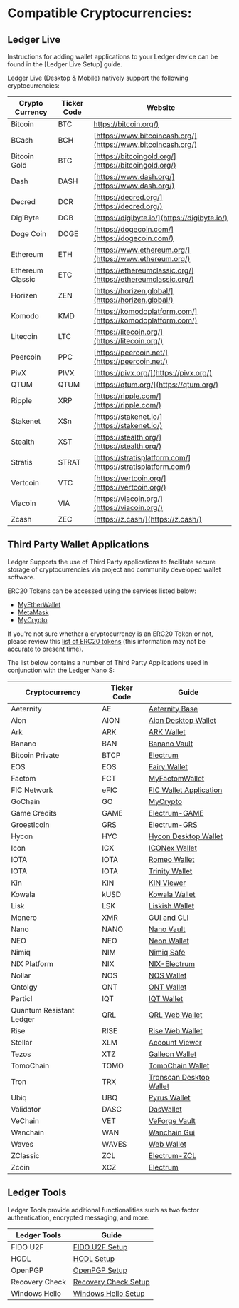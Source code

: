 # Compatible Cryptocurrencies:

## Ledger Live

Instructions for adding wallet applications to your Ledger device can be found in the [Ledger Live Setup] guide.

Ledger Live (Desktop & Mobile) natively support the following cryptocurrencies:

| Crypto Currency  | Ticker Code | Website                                                      |
|------------------|-------------|--------------------------------------------------------------|
| Bitcoin          | BTC         | [https://bitcoin.org/)](https://bitcoin.org/)                |
| BCash            | BCH         | [https://www.bitcoincash.org/](https://www.bitcoincash.org/) |
| Bitcoin Gold     | BTG         | [https://bitcoingold.org/](https://bitcoingold.org/)         |
| Dash             | DASH        | [https://www.dash.org/](https://www.dash.org/)               |
| Decred           | DCR         | [https://decred.org/](https://decred.org/)                   |
| DigiByte         | DGB         | [https://digibyte.io/](https://digibyte.io/)                 |
| Doge Coin        | DOGE        | [https://dogecoin.com/](https://dogecoin.com/)               |
| Ethereum         | ETH         | [https://www.ethereum.org/](https://www.ethereum.org/)       |
| Ethereum Classic | ETC         | [https://ethereumclassic.org/](https://ethereumclassic.org/) |
| Horizen          | ZEN         | [https://horizen.global/](https://horizen.global/)           |
| Komodo           | KMD         | [https://komodoplatform.com/](https://komodoplatform.com/)   |
| Litecoin         | LTC         | [https://litecoin.org/](https://litecoin.org/)               |
| Peercoin         | PPC         | [https://peercoin.net/](https://peercoin.net/)               |
| PivX             | PIVX        | [https://pivx.org/](https://pivx.org/)                       |
| QTUM             | QTUM        | [https://qtum.org/](https://qtum.org/)                       |
| Ripple           | XRP         | [https://ripple.com/](https://ripple.com/)                   |
| Stakenet         | XSn         | [https://stakenet.io/](https://stakenet.io/)                 |
| Stealth          | XST         | [https://stealth.org/](https://stealth.org/)                 |
| Stratis          | STRAT       | [https://stratisplatform.com/](https://stratisplatform.com/) |
| Vertcoin         | VTC         | [https://vertcoin.org/](https://vertcoin.org/)               |
| Viacoin          | VIA         | [https://viacoin.org/](https://viacoin.org/)                 |
| Zcash            | ZEC         | [https://z.cash/](https://z.cash/)                           |


## Third Party Wallet Applications

Ledger Supports the use of Third Party applications to facilitate secure storage of cryptocurrencies via project and community developed wallet software.

ERC20 Tokens can be accessed using the services listed below:

-   [MyEtherWallet](https://www.myetherwallet.com/)
-   [MetaMask](https://metamask.io/)
-   [MyCrypto](https://mycrypto.com/)

If you're not sure whether a cryptocurrency is an ERC20 Token or not, please review this [list of ERC20 tokens](https://eidoo.io/erc20-tokens-list/) (this information may not be accurate to present time).

The list below contains a number of Third Party Applications used in conjunction with the Ledger Nano S:


| Cryptocurrency         | Ticker Code | Guide                                                        |
|------------------------|-------------|--------------------------------------------------------------|
| Aeternity| AE| [Aeternity Base](https://hackmd.aepps.com/s/rJ50IACAm)|
| Aion                   | AION        | [Aion Desktop Wallet](https://docs.aion.network/docs/ledger-hardware-wallet-guide)|
| Ark| ARK| [ARK Wallet](https://blog.ark.io/full-ledger-nano-s-hardware-wallet-guide-for-ark-7bf7bfff4cef)|
| Banano| BAN| [Banano Vault](https://coranos.github.io/bananos/ledger-nano-s/guide)|
| Bitcoin Private| BTCP| [Electrum](https://docs.google.com/document/u/1/d/e/2PACX-1vTsClCr23RxcsUh9drSiwuVAD-M40k2HVC8TCFHIxU_ZHWNAS5RVq7BnOHOXZp_r9oH6Ki-AZmHJTmX/pub) |
| EOS| EOS| [Fairy Wallet](https://github.com/tarassh/fairy-wallet/wiki)|
| Factom| FCT| [MyFactomWallet](https://help.myfactomwallet.com/)|
| FIC Network| eFIC| [FIC Wallet Application](https://www.medium.com/fic-network/ledger-fic-75bdca73dc7b)|
| GoChain| GO| [MyCrypto](https://support.mycrypto.com/accessing-your-wallet/how-to-use-your-ledger-with-mycrypto.html)|
| Game Credits| GAME| [Electrum-GAME](http://electrum-game.org/ledgerhowto.html)|
| Groestlcoin| GRS| [Electrum-GRS](https://groestlcoin.org/forum/index.php?topic=1045.0)|
| Hycon| HYC| [Hycon Desktop Wallet](https://hycon.io/ledger/)|
| Icon| ICX| [ICONex Wallet](https://icon.foundation/ledgerGuideForICX/en)|
| IOTA| IOTA| [Romeo Wallet](https://github.com/IOTA-Ledger/iota-web-wallet-guide/blob/master/iota-Romeo-guide.md)|
| IOTA| IOTA| [Trinity Wallet](https://trinity.iota.org/hardware)|
| Kin| KIN| [KIN Viewer](https://www.kin.org/migrationLedger)|
| Kowala| kUSD| [Kowala Wallet](https://www.kowala.tech/the-kowala-protocol/kusd/setting-up-ledger/)|
| Lisk| LSK| [Liskish Wallet](https://medium.com/@hirishh/22763eb54d03)|
| Monero| XMR| [GUI and CLI](https://support.ledger.com/hc/en-us/articles/360006352934-Monero-XMR-)|
| Nano| NANO | [Nano Vault](http://blog.nanovault.io/guides/use-your-ledger-device-with-nanovault/)|
| NEO| NEO| [Neon Wallet](https://support.ledger.com/hc/en-us/articles/115005530425-Neo-NEO-)|
| Nimiq|NIM| [Nimiq Safe](https://nimiq.com/tutorials/ledger/)|
| NIX Platform| NIX| [NIX-Electrum](https://medium.com/@nixplatform/81fffb1a1fc)|
| Nollar| NOS| [NOS Wallet](https://docs.google.com/document/d/1gXvjJc1e1jZulc3K2E2D7EI0ZbB59-tsDjYFrXo0ksI/edit)|
| Ontolgy| ONT| [ONT Wallet](https://github.com/ontio/documentation/blob/master/walletDevDocs/How%20to%20install%20and%20use%20ONT.md)|
| Particl| IQT| [IQT Wallet](https://particl.wiki/ledger)|
| Quantum Resistant Ledger| QRL| [QRL Web Wallet](https://docs.theqrl.org/wallet/ledger-nano-s/)|
| Rise| RISE| [Rise Web Wallet](https://support.ledger.com/hc/en-us/articles/360008533894-Rise-RISE-)|
| Stellar| XLM| [Account Viewer](https://support.ledger.com/hc/en-us/articles/115003797194-Stellar-XLM-)|
| Tezos| XTZ| [Galleon Wallet](https://medium.com/@obsidian.systems/getting-started-with-tezos-on-the-ledger-nano-s-c011517b0f3c)|
| TomoChain| TOMO| [TomoChain Wallet](https://medium.com/tomochain/tomochain-is-officially-supported-by-ledger-nano-s-d908b80e9578)|
| Tron| TRX| [Tronscan Desktop Wallet](https://support.ledger.com/hc/en-us/articles/360006904193-TRON-TRX-)|
| Ubiq| UBQ| [Pyrus Wallet](https://support.ledger.com/hc/en-us/articles/115005459725-Ubiq-UBQ-)|
| Validator| DASC| [DasWallet](https://support.ledger.com/hc/article_attachments/360017758034/Ledger_Nano_S_Tutorial_final.pdf)|
| VeChain| VET| [VeForge Vault](https://www.veforge.com/tutorials/ledger/)|
| Wanchain| WAN| [Wanchain Gui](https://wanchain.org/files/Wanchain_Ledger_Wallet_Overview.pdf)|
| Waves| WAVES| [Web Wallet](https://docs.wavesplatform.com/en/waves-client/account-management/ledger-nano.html)|
| ZClassic| ZCL| [Electrum-ZCL](https://medium.com/@applicationist/zclassic-ledger-nano-s-guide-554c67033dae)|
| Zcoin| XCZ| [Electrum](https://zcoin.io/using-zcoin-with-ledger-on-electrum/)|

## Ledger Tools

Ledger Tools provide additional functionalities such as two factor authentication, encrypted messaging, and more.

| Ledger Tools         | Guide                                                        |
|------------------------|--------------------------------------------------------------|
| FIDO U2F                   | [FIDO U2F Setup](https://support.ledger.com/hc/en-us/articles/115005198545-FIDO-U2F)|
| HODL                   | [HODL Setup](https://support.ledger.com/hc/en-us/articles/360005064153-HODL)|
| OpenPGP                   | [OpenPGP Setup](https://support.ledger.com/hc/en-us/articles/115005200649-OpenPGP)|
| Recovery Check                   | [Recovery Check Setup](https://support.ledger.com/hc/en-us/articles/360007223753-Recovery-Check)|
| Windows Hello                   | [Windows Hello Setup](https://support.ledger.com/hc/en-us/articles/115005200629-Windows-Hello)|
